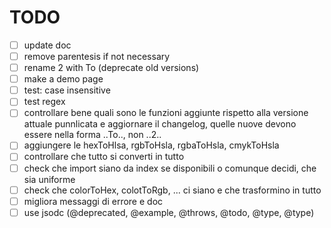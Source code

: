 # TODO

- [ ] update doc
- [ ] remove parentesis if not necessary
- [ ] rename 2 with To (deprecate old versions)
- [ ] make a demo page
- [ ] test: case insensitive
- [ ] test regex
- [ ] controllare bene quali sono le funzioni aggiunte rispetto alla versione attuale punnlicata e aggiornare il changelog, quelle nuove devono essere nella forma ..To.., non ..2..
- [ ] aggiungere le hexToHlsa, rgbToHsla, rgbaToHsla, cmykToHsla
- [ ] controllare che tutto si converti in tutto
- [ ] check che import siano da index se disponibili o comunque decidi, che sia uniforme
- [ ] check che colorToHex, colotToRgb, ... ci siano e che trasformino in tutto
- [ ] migliora messaggi di errore e doc
- [ ] use jsodc (@deprecated, @example, @throws, @todo, @type, @type)